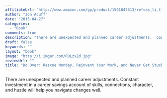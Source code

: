 ```yaml
---
affiliateUrl: "http://www.amazon.com/gp/product/1591847613/ref=as_li_tl?ie=UTF8&camp=1789&creative=390957&creativeASIN=1591847613&linkCode=as2&tag=jaktre-20&linkId=2MDLEECHAIFE7V6R"
author: "Jon Acuff"
date: "2015-04-27"
categories:
  - "Book"
comments: true
description: "There are unexpected and planned career adjustments.  Constant investment in a career savings account of skills, connections, character, and hustle wi"
draft: false
keywords: ""
layout: "book"
image: "http://i.imgur.com/ROLzxZd.jpg"
reviewUrl: ""
title: "Do Over: Rescue Monday, Reinvent Your Work, and Never Get Stuck"
---
```


There are unexpected and planned career adjustments.  Constant investment in a career savings account of skills, connections, character, and hustle will help you navigate changes well.

